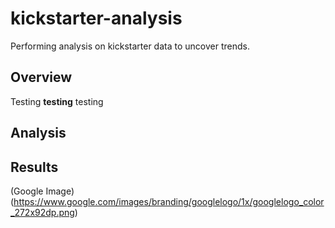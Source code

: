 # kickstarter-analysis
Performing analysis on kickstarter data to uncover trends.
## Overview
Testing **testing** testing
## Analysis
## Results
(Google Image)(https://www.google.com/images/branding/googlelogo/1x/googlelogo_color_272x92dp.png)
